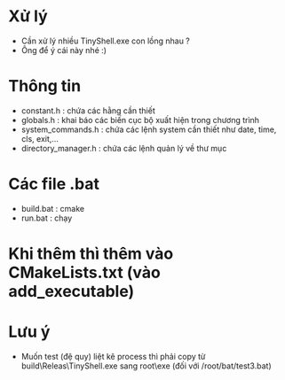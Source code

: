 # Xử lý
- Cần xử lý nhiều TinyShell.exe con lồng nhau ?
- Ông để ý cái này nhé :)
# Thông tin
- constant.h : chứa các hằng cần thiết
- globals.h : khai báo các biến cục bộ xuất hiện trong chương trình
- system_commands.h : chứa các lệnh system cần thiết như date, time, cls, exit,...
- directory_manager.h : chứa các lệnh quản lý về thư mục

# Các file .bat
- build.bat : cmake
- run.bat : chạy


# Khi thêm thì thêm vào CMakeLists.txt (vào add_executable)

# Lưu ý
- Muốn test (đệ quy) liệt kê process thì phải copy từ build\\Releas\\TinyShell.exe
sang root\\exe (đối với /root/bat/test3.bat)